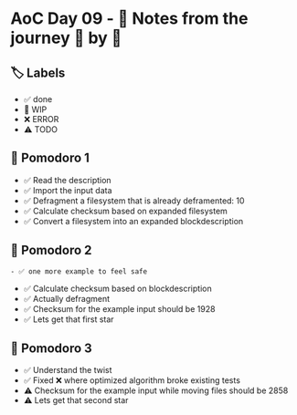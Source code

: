 # AoC Day 09 - 📝 Notes from the journey 🍅 by 🍅

## 🏷️ Labels

- ✅ done
- 🚧 WIP
- ❌ ERROR
- ⚠️ TODO

## 🍅 Pomodoro 1
- ✅ Read the description
- ✅ Import the input data
- ✅ Defragment a filesystem that is already deframented: 10
- ✅ Calculate checksum based on expanded filesystem
- ✅ Convert a filesystem into an expanded blockdescription

## 🍅 Pomodoro 2
    - ✅ one more example to feel safe
- ✅ Calculate checksum based on blockdescription
- ✅ Actually defragment
- ✅ Checksum for the example input should be 1928
- ✅ Lets get that first star

## 🍅 Pomodoro 3
- ✅ Understand the twist
- ✅ Fixed ❌ where optimized algorithm broke existing tests
- ⚠️ Checksum for the example input while moving files should be 2858
- ⚠️ Lets get that second star
